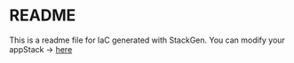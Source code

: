# README
This is a readme file for IaC generated with StackGen.
You can modify your appStack -> [here](http://main.dev.stackgen.com/appstacks/7f245fe6-a4c1-40da-b21b-dd856ec950db)
